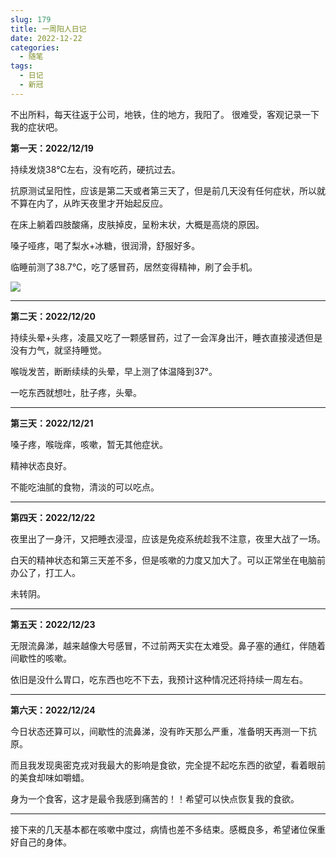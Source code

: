 ```yaml
---
slug: 179
title: 一周阳人日记
date: 2022-12-22
categories: 
  - 随笔
tags: 
  - 日记
  - 新冠
---
```


不出所料，每天往返于公司，地铁，住的地方，我阳了。
很难受，客观记录一下我的症状吧。

**第一天：2022/12/19**  

持续发烧38℃左右，没有吃药，硬抗过去。

抗原测试呈阳性，应该是第二天或者第三天了，但是前几天没有任何症状，所以就不算在内了，从昨天夜里才开始起反应。

在床上躺着四肢酸痛，皮肤掉皮，呈粉末状，大概是高烧的原因。

嗓子哑疼，喝了梨水+冰糖，很润滑，舒服好多。

临睡前测了38.7℃，吃了感冒药，居然变得精神，刷了会手机。

![](https://imgurl.s3.bitiful.net/images/20221222/1.1afxo331kz8g.webp)

---

**第二天：2022/12/20**  

持续头晕+头疼，凌晨又吃了一颗感冒药，过了一会浑身出汗，睡衣直接浸透但是没有力气，就坚持睡觉。

喉咙发苦，断断续续的头晕，早上测了体温降到37°。

一吃东西就想吐，肚子疼，头晕。

---

**第三天：2022/12/21**  

嗓子疼，喉咙痒，咳嗽，暂无其他症状。

精神状态良好。

不能吃油腻的食物，清淡的可以吃点。

---

**第四天：2022/12/22**  

夜里出了一身汗，又把睡衣浸湿，应该是免疫系统趁我不注意，夜里大战了一场。

白天的精神状态和第三天差不多，但是咳嗽的力度又加大了。可以正常坐在电脑前办公了，打工人。

未转阴。

---

**第五天：2022/12/23**  

无限流鼻涕，越来越像大号感冒，不过前两天实在太难受。鼻子塞的通红，伴随着间歇性的咳嗽。

依旧是没什么胃口，吃东西也吃不下去，我预计这种情况还将持续一周左右。

---

**第六天：2022/12/24**  

今日状态还算可以，间歇性的流鼻涕，没有昨天那么严重，准备明天再测一下抗原。

而且我发现奥密克戎对我最大的影响是食欲，完全提不起吃东西的欲望，看着眼前的美食却味如嚼蜡。

身为一个食客，这才是最令我感到痛苦的！！希望可以快点恢复我的食欲。

---

接下来的几天基本都在咳嗽中度过，病情也差不多结束。感概良多，希望诸位保重好自己的身体。